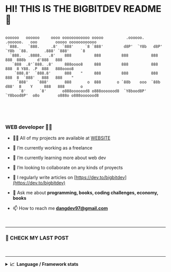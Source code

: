 # HI! THIS IS THE BIGBITDEV README👋
```

oooooo   oooooo     oooo oooooooooooo ooooo          .oooooo.     .oooooo.   ooo        ooooo oooooooooooo 
 `888.    `888.     .8'  `888'     `8 `888'         d8P'  `Y8b   d8P'  `Y8b  `88.       .888' `888'     `8 
  `888.   .8888.   .8'    888          888         888          888      888  888b     d'888   888         
   `888  .8'`888. .8'     888oooo8     888         888          888      888  8 Y88. .P  888   888oooo8    
    `888.8'  `888.8'      888    "     888         888          888      888  8  `888'   888   888    "    
     `888'    `888'       888       o  888       o `88b    ooo  `88b    d88'  8    Y     888   888       o 
      `8'      `8'       o888ooooood8 o888ooooood8  `Y8bood8P'   `Y8bood8P'  o8o        o888o o888ooooood8 
                                                                                                           
                                                                                                           

```
<br/>

### WEB developer  🧑‍💻 
- 👨‍💻 All of my projects are available at [WEBSITE][website]

- 🔭 I’m currently working as a freelance

- 🧠 I’m currently learning more about web dev

- 👯 I’m looking to collaborate on any kinds of proyects

- 📝 I regularly write articles on [https://dev.to/bigbitdev](https://dev.to/bigbitdev)

- 💬 Ask me about **programming, books, coding challenges, economy, books**

- 📫 How to reach me **dangdev97@gmail.com**

<br/>

--- 
### 📰 CHECK MY LAST POST 
<!-- BLOG-POST-LIST:START -->
<!-- BLOG-POST-LIST:END -->
<br/>

---


<details>
  <summary><b>📈&nbsp;&nbsp;Language&nbsp;/&nbsp;Framework stats</b></summary>
  <br/>
  <a href='https://profile.codersrank.io/user/gautamkrishnar/'>
  <img src='http://cr-skills-chart-widget.azurewebsites.net/api/api?username=gautamkrishnar&padding=30&skills=angular,batchfile,c,C%23,coffeescript,dart,go,html,json,java,javascript,less,mysql,php,pandas,perl,python,reactjs,scss,shell,svelte,swift,typescript,vue'>
  </a>

</details>














<!-- Links zone -->
[website]: https://nft-card-bigbitdev97.netlify.app/
